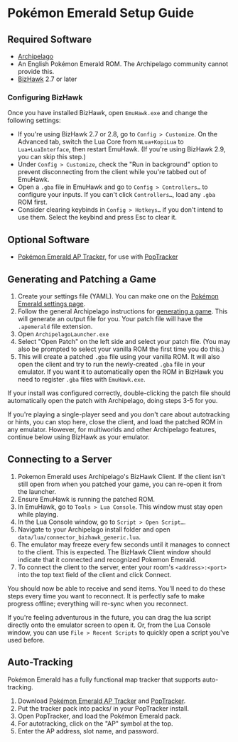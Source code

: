 # Pokémon Emerald Setup Guide

## Required Software

- [Archipelago](https://github.com/ArchipelagoMW/Archipelago/releases)
- An English Pokémon Emerald ROM. The Archipelago community cannot provide this.
- [BizHawk](https://tasvideos.org/BizHawk/ReleaseHistory) 2.7 or later

### Configuring BizHawk

Once you have installed BizHawk, open `EmuHawk.exe` and change the following settings:

- If you're using BizHawk 2.7 or 2.8, go to `Config > Customize`. On the Advanced tab, switch the Lua Core from
`NLua+KopiLua` to `Lua+LuaInterface`, then restart EmuHawk. (If you're using BizHawk 2.9, you can skip this step.)
- Under `Config > Customize`, check the "Run in background" option to prevent disconnecting from the client while you're
tabbed out of EmuHawk.
- Open a `.gba` file in EmuHawk and go to `Config > Controllers…` to configure your inputs. If you can't click
`Controllers…`, load any `.gba` ROM first.
- Consider clearing keybinds in `Config > Hotkeys…` if you don't intend to use them. Select the keybind and press Esc to
clear it.

## Optional Software

- [Pokémon Emerald AP Tracker](https://github.com/AliceMousie/emerald-ap-tracker/releases/latest), for use with
[PopTracker](https://github.com/black-sliver/PopTracker/releases)

## Generating and Patching a Game

1. Create your settings file (YAML). You can make one on the
[Pokémon Emerald settings page](../../../games/Pokemon%20Emerald/player-settings).
2. Follow the general Archipelago instructions for [generating a game](../../Archipelago/setup/en#generating-a-game).
This will generate an output file for you. Your patch file will have the `.apemerald` file extension.
3. Open `ArchipelagoLauncher.exe`
4. Select "Open Patch" on the left side and select your patch file. (You may also be prompted to select your vanilla ROM
the first time you do this.)
5. This will create a patched `.gba` file using your vanilla ROM. It will also open the client and try to run the
newly-created `.gba` file in your emulator. If you want it to automatically open the ROM in BizHawk you need to register
`.gba` files with `EmuHawk.exe`.

If your install was configured correctly, double-clicking the patch file should automatically open the patch with
Archipelago, doing steps 3-5 for you.

If you're playing a single-player seed and you don't care about autotracking or hints, you can stop here, close the
client, and load the patched ROM in any emulator. However, for multiworlds and other Archipelago features, continue
below using BizHawk as your emulator.

## Connecting to a Server

1. Pokemon Emerald uses Archipelago's BizHawk Client. If the client isn't still open from when you patched your game,
you can re-open it from the launcher.
2. Ensure EmuHawk is running the patched ROM.
3. In EmuHawk, go to `Tools > Lua Console`. This window must stay open while playing.
4. In the Lua Console window, go to `Script > Open Script…`.
5. Navigate to your Archipelago install folder and open `data/lua/connector_bizhawk_generic.lua`.
6. The emulator may freeze every few seconds until it manages to connect to the client. This is expected. The BizHawk
Client window should indicate that it connected and recognized Pokemon Emerald.
7. To connect the client to the server, enter your room's `<address>:<port>` into the top text field of the client and
click Connect.

You should now be able to receive and send items. You'll need to do these steps every time you want to reconnect. It is
perfectly safe to make progress offline; everything will re-sync when you reconnect.

If you're feeling adventurous in the future, you can drag the lua script directly onto the emulator screen to open it.
Or, from the Lua Console window, you can use `File > Recent Scripts` to quickly open a script you've used before.

## Auto-Tracking

Pokémon Emerald has a fully functional map tracker that supports auto-tracking.

1. Download [Pokémon Emerald AP Tracker](https://github.com/AliceMousie/emerald-ap-tracker/releases/latest) and
[PopTracker](https://github.com/black-sliver/PopTracker/releases).
2. Put the tracker pack into packs/ in your PopTracker install.
3. Open PopTracker, and load the Pokémon Emerald pack.
4. For autotracking, click on the "AP" symbol at the top.
5. Enter the AP address, slot name, and password.
